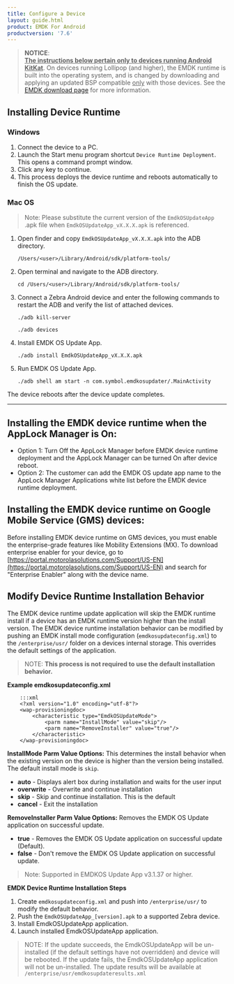 ```yaml
---
title: Configure a Device
layout: guide.html
product: EMDK For Android
productversion: '7.6'
---
```


>**NOTICE**:  
	<u>**The instructions below pertain only to devices running Android KitKat**</u>. 
	On devices running Lollipop (and higher), the EMDK runtime is built into the operating system, and is changed by downloading and applying an updated BSP compatible <u>only</u> with those devices.	See the [EMDK download page](https://www.zebra.com/us/en/support-downloads/software/developer-tools/emdk-for-android.html) for more information. 

##	Installing Device Runtime

### Windows
1.	Connect the device to a PC.
2.	Launch the Start menu program shortcut `Device Runtime Deployment`. This opens a command prompt window.
3.	Click any key to continue.
4.	This process deploys the device runtime and reboots automatically to finish the OS update.

### Mac OS

>Note: Please substitute the current version of the `EmdkOSUpdateApp` .apk file when `EmdkOSUpdateApp_vX.X.X.apk` is referenced.

1. Open finder and copy `EmdkOSUpdateApp_vX.X.X.apk`  into the ADB directory.

	`/Users/<user>/Library/Android/sdk/platform-tools/`

2. Open terminal and navigate to the ADB directory.

	`cd /Users/<user>/Library/Android/sdk/platform-tools/`

3. Connect a Zebra Android device and enter the following commands to restart the ADB and verify the list of attached devices.

	`./adb kill-server`

	`./adb devices`

4. Install EMDK OS Update App.

	`./adb install EmdkOSUpdateApp_vX.X.X.apk`

5. Run EMDK OS Update App.

	`./adb shell am start -n com.symbol.emdkosupdater/.MainActivity`


The device reboots after the device update completes.

-----

## Installing the EMDK device runtime when the AppLock Manager is On:

* Option 1: Turn Off the AppLock Manager before EMDK device runtime deployment and the AppLock Manager can be turned On after device reboot.
* Option 2: The customer can add the EMDK OS update app name to the AppLock Manager Applications white list before the EMDK device runtime deployment.

## Installing the EMDK device runtime on Google Mobile Service (GMS) devices:
Before installing EMDK device runtime on GMS devices, you must enable the enterprise-grade features like Mobility Extensions (MX). To download enterprise enabler for your device, go to [https://portal.motorolasolutions.com/Support/US-EN](https://portal.motorolasolutions.com/Support/US-EN) and search for "Enterprise Enabler" along with the device name.

## Modify Device Runtime Installation Behavior
The EMDK device runtime update application will skip the EMDK runtime install if a device has an EMDK runtime version higher than the install version. The EMDK device runtime installation behavior can be modified by pushing an EMDK install mode configuration (`emdkosupdateconfig.xml`) to the `/enterprise/usr/` folder on a devices internal storage. This overrides the default settings of the application.

>NOTE: **This process is not required to use the default installation behavior.**

**Example emdkosupdateconfig.xml**

		:::xml
		<?xml version="1.0" encoding="utf-8"?>
		<wap-provisioningdoc>
			<characteristic type="EmdkOSUpdateMode">
				<parm name="InstallMode" value="skip"/>
				<parm name="RemoveInstaller" value="true"/>
			</characteristic>
		</wap-provisioningdoc>


**InstallMode Parm Value Options:**
This determines the install behavior when the existing version on the device is higher than the version being installed. The default install mode is `skip`.

* **auto** - Displays alert box during installation and waits for the user input
* **overwrite** - Overwrite and continue installation
* **skip** - Skip and continue installation. This is the default
* **cancel** - Exit the installation

**RemoveInstaller Parm Value Options:**
Removes the EMDK OS Update application on successful update.

* **true** - Removes the EMDK OS Update application on successful update (Default).
* **false** - Don't remove the EMDK OS Update application on successful update.

>Note: Supported in EMDKOS Update App v3.1.37 or higher.

**EMDK Device Runtime Installation Steps**

1. Create `emdkosupdateconfig.xml` and push into `/enterprise/usr/` to modify the default behavior.
2. Push the `EmdkOSUpdateApp_[version].apk` to a supported Zebra device.
3. Install EmdkOSUpdateApp application.
4. Launch installed EmdkOSUpdateApp application.

>NOTE: If the update succeeds, the EmdkOSUpdateApp will be un-installed (if the default settings have not overridden) and device will be rebooted. If the update fails, the EmdkOSUpdateApp application will not be un-installed. The update results will be available at  `/enterprise/usr/emdkosupdateresults.xml`


















